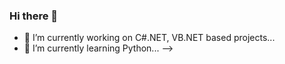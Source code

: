 ### Hi there 👋

- 🔭 I’m currently working on C#.NET, VB.NET based projects...
- 🌱 I’m currently learning Python...
-->
